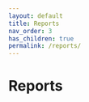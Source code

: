 ```yaml
---
layout: default
title: Reports
nav_order: 3
has_children: true
permalink: /reports/
---
```


# Reports